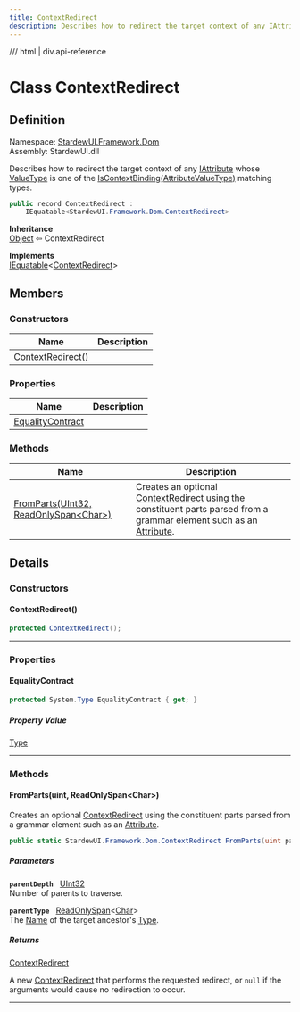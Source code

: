 ```yaml
---
title: ContextRedirect
description: Describes how to redirect the target context of any IAttribute whose IAttribute.ValueType is one of the AttributeValueTypeExtensions.IsContextBinding matching types.
---
```


<link rel="stylesheet" href="/StardewUI/stylesheets/reference.css" />

/// html | div.api-reference

# Class ContextRedirect

## Definition

<div class="api-definition" markdown>

Namespace: [StardewUI.Framework.Dom](index.md)  
Assembly: StardewUI.dll  

</div>

Describes how to redirect the target context of any [IAttribute](iattribute.md) whose [ValueType](iattribute.md#valuetype) is one of the [IsContextBinding(AttributeValueType)](../grammar/attributevaluetypeextensions.md#iscontextbindingattributevaluetype) matching types.

```cs
public record ContextRedirect : 
    IEquatable<StardewUI.Framework.Dom.ContextRedirect>
```

**Inheritance**  
[Object](https://learn.microsoft.com/en-us/dotnet/api/system.object) ⇦ ContextRedirect

**Implements**  
[IEquatable](https://learn.microsoft.com/en-us/dotnet/api/system.iequatable-1)<[ContextRedirect](contextredirect.md)>

## Members

### Constructors

 | Name | Description |
| --- | --- |
| [ContextRedirect()](#contextredirect) |  | 

### Properties

 | Name | Description |
| --- | --- |
| [EqualityContract](#equalitycontract) |  | 

### Methods

 | Name | Description |
| --- | --- |
| [FromParts(UInt32, ReadOnlySpan&lt;Char&gt;)](#frompartsuint-readonlyspanchar) | Creates an optional [ContextRedirect](contextredirect.md) using the constituent parts parsed from a grammar element such as an [Attribute](../grammar/attribute.md). | 

## Details

### Constructors

#### ContextRedirect()



```cs
protected ContextRedirect();
```

-----

### Properties

#### EqualityContract



```cs
protected System.Type EqualityContract { get; }
```

##### Property Value

[Type](https://learn.microsoft.com/en-us/dotnet/api/system.type)

-----

### Methods

#### FromParts(uint, ReadOnlySpan&lt;Char&gt;)

Creates an optional [ContextRedirect](contextredirect.md) using the constituent parts parsed from a grammar element such as an [Attribute](../grammar/attribute.md).

```cs
public static StardewUI.Framework.Dom.ContextRedirect FromParts(uint parentDepth, ReadOnlySpan<System.Char> parentType);
```

##### Parameters

**`parentDepth`** &nbsp; [UInt32](https://learn.microsoft.com/en-us/dotnet/api/system.uint32)  
Number of parents to traverse.

**`parentType`** &nbsp; [ReadOnlySpan](https://learn.microsoft.com/en-us/dotnet/api/system.readonlyspan-1)<[Char](https://learn.microsoft.com/en-us/dotnet/api/system.char)>  
The [Name](https://learn.microsoft.com/en-us/dotnet/api/system.reflection.memberinfo.name) of the target ancestor's [Type](https://learn.microsoft.com/en-us/dotnet/api/system.type).

##### Returns

[ContextRedirect](contextredirect.md)

  A new [ContextRedirect](contextredirect.md) that performs the requested redirect, or `null` if the arguments would cause no redirection to occur.

-----

